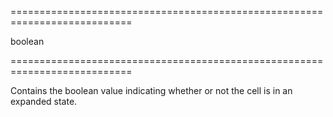 <!--**
/*-------------------------------------------
    Auto-generated file. Do not modify.
-------------------------------------------

**-->
===========================================================================
<!--type-->boolean<!--/type-->
===========================================================================

<!--shortDescription-->
Contains the boolean value indicating whether or not the cell is in an expanded state.
<!--/shortDescription-->

<!--fullDescription-->

<!--/fullDescription-->